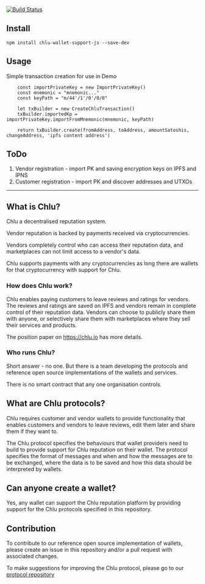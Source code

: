 
[![Build Status](https://travis-ci.org/ChluNetwork/chlu-wallet-support-js.svg?branch=master)](https://travis-ci.org/ChluNetwork/chlu-wallet-support-js)

## Install ##

```npm install chlu-wallet-support-js --save-dev```

## Usage ##

Simple transaction creation for use in Demo

```
    const importPrivateKey = new ImportPrivateKey()
    const mnemonic = "mnemonic..."
    const keyPath = "m/44'/1'/0'/0/0"

    let txBuilder = new CreateChluTransaction()
    txBuilder.importedKp = importPrivateKey.importFromMnemonic(mnemonic, keyPath)

    return txBuilder.create(fromAddress, toAddress, amountSatoshis, changeAddress, 'ipfs content address')
```

## ToDo ##

1. Vendor registration - import PK and saving encryption keys on IPFS and IPNS
2. Customer registration - import PK and discover addresses and UTXOs

-------------------------------------------------------------------------------

## What is Chlu? ##

Chlu a decentralised reputation system.

Vendor reputation is backed by payments received via cryptocurrencies.

Vendors completely control who can access their reputation data, and
marketplaces can not limit access to a vendor's data.

Chlu supports payments with any cryptocurrencies as long there are
wallets for that cryptocurrency with support for Chlu.

### How does Chlu work? ###

Chlu enables paying customers to leave reviews and ratings for
vendors. The reviews and ratings are saved on IPFS and vendors remain
in complete control of their reputation data. Vendors can choose to
publicly share them with anyone, or selectively share them with
marketplaces where they sell their services and products.

The position paper on https://chlu.io has more details.

### Who runs Chlu? ###

Short answer - no one. But there is a team developing the protocols
and reference open source implementations of the wallets and services.

There is no smart contract that any one organisation controls.

## What are Chlu protocols? ##

Chlu requires customer and vendor wallets to provide functionality
that enables customers and vendors to leave reviews, edit them later
and share them if they want to.

The Chlu protocol specifies the behaviours that wallet providers need
to build to provide support for Chlu reputation on their wallet. The
protocol specifies the format of messages and when and how the
messages are to be exchanged, where the data is to be saved and how
this data should be interpreted by wallets.

## Can anyone create a wallet? ##

Yes, any wallet can support the Chlu reputation platform by providing
support for the Chlu protocols specified in this repository.

## Contribution ##

To contribute to our reference open source implementation of wallets,
please create an issue in this repository and/or a pull request with
associated changes.

To make suggestions for improving the Chlu protocol, please go to our
[protocol repository](git@github.com:ChluNetwork/chlu-protocol.git)

